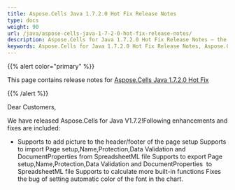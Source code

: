 ```yaml
---
title: Aspose.Cells Java 1.7.2.0 Hot Fix Release Notes
type: docs
weight: 90
url: /java/aspose-cells-java-1-7-2-0-hot-fix-release-notes/
description: Aspose.Cells for Java 1.7.2.0 Hot Fix Release Notes – the latest enhancements, new features, and fixes.
keywords: Aspose.Cells for Java 1.7.2.0 Hot Fix Release Notes, Aspose.Cells for Java 1.7.2.0 updates and fixes
---
```


{{% alert color="primary" %}} 

This page contains release notes for [Aspose.Cells Java 1.7.2.0 Hot Fix](https://downloads.aspose.com/cells/java/new-releases/aspose.cells-java-1.7.2.0-hot-fix/)

{{% /alert %}} 

Dear Customers, 

We have released Aspose.Cells for Java V1.7.2!Following enhancements and fixes are included: 

- Supports to add picture to the header/footer of the page setup
  Supports to import Page setup,Name,Protection,Data Validation and DocumentProperties from SpreadsheetML file 
  Supports to export Page setup,Name,Protection,Data Validation and DocumentProperties  to SpreadsheetML file 
  Supports to calculate more built-in functions 
  Fixes the bug of setting automatic color of the font in the chart. 
